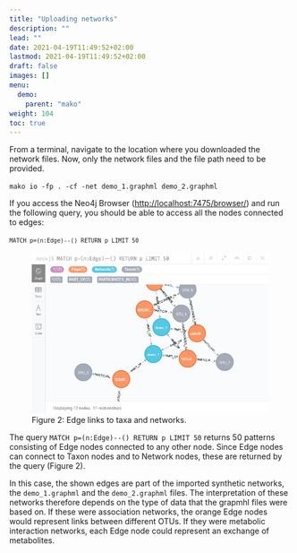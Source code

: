 ```yaml
---
title: "Uploading networks"
description: ""
lead: ""
date: 2021-04-19T11:49:52+02:00
lastmod: 2021-04-19T11:49:52+02:00
draft: false
images: []
menu: 
  demo:
    parent: "mako"
weight: 104
toc: true
---
```


From a terminal, navigate to the location where you downloaded the network files. Now, only the network files and the file path need to be provided. 

<code>mako io -fp . -cf -net demo_1.graphml demo_2.graphml</code>

If you access the Neo4j Browser (<a href="http://localhost:7475/browser/">http://localhost:7475/browser/</a>) and run the following query, you should be able to access all the nodes connected to edges:

<code>```MATCH p=(n:Edge)--() RETURN p LIMIT 50```</code>

<figure>
  <img src="/images/demo_2.PNG" alt="Edge links to taxa and networks." width="600"> 
  <figcaption>Figure 2: Edge links to taxa and networks.</figcaption>
</figure>

The query <code>MATCH p=(n:Edge)--() RETURN p LIMIT 50</code> returns 50 patterns consisting of Edge nodes connected to any other node. Since Edge nodes can connect to Taxon nodes and to Network nodes, these are returned by the query (Figure 2). 

In this case, the shown edges are part of the imported synthetic networks, the <code>demo_1.graphml</code> and the <code>demo_2.graphml</code> files. The interpretation of these networks therefore depends on the type of data that the grapmhl files were based on. If these were association networks, the orange Edge nodes would represent links between different OTUs. If they were metabolic interaction networks, each Edge node could represent an exchange of metabolites. 